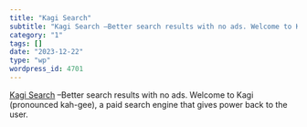 ```yaml
---
title: "Kagi Search"
subtitle: "Kagi Search –Better search results with no ads. Welcome to Kagi (pronounced k..."
category: "1"
tags: []
date: "2023-12-22"
type: "wp"
wordpress_id: 4701
---
```

[ Kagi Search]( https://kagi.com/) –Better search results with no ads. Welcome to Kagi (pronounced kah-gee), a paid search engine that gives power back to the user.
